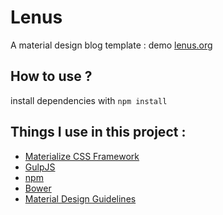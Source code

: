 # Lenus
A material design blog template : demo [lenus.org](www.lenus.org)

## How to use ?
install dependencies with `npm install`

## Things I use in this project :

- [Materialize CSS Framework](https://www.materializecss.com/)
- [GulpJS](http://www.gulpjs.com)
- [npm](http://www.npmjs.com)
- [Bower](https://www.bower.io)
- [Material Design Guidelines](https://www.google.com/design/spec/material-design/introduction.html)
